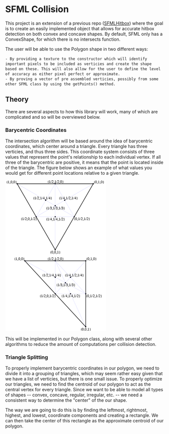 # SFML Collision

This project is an extension of a previous repo ([SFMLHitbox](https://github.com/Jfeatherstone/SFMLHitbox)) where the goal is to create an easily implemented object that allows for accurate hitbox detection on both convex and concave shapes. By default, SFML only has a ConvexShape, for which there is no intersects function.


The user will be able to use the Polygon shape in two different ways:

    - By providing a texture to the constructor which will identify important pixels to be included as verticies and create the shape based on these. This will also allow for the user to define the level of accuracy as either pixel perfect or approximate.
    - By proving a vector of pre assembled verticies, possibly from some other SFML class by using the getPoints() method.


## Theory

There are several aspects to how this library will work, many of which are complicated and so will be overviewed below.


### Barycentric Coordinates

The intersection algorithm will be based around the idea of barycentric coordinates, which center around a triangle. Every triangle has three verticies, and thus three sides. This coordinate system consists of three values that represent the point's relationship to each individual vertex. If all three of the barycentric are positive, it means that the point is located inside of the triangle. The figure below shows an example of what values you would get for different point locations relative to a given triangle.

![diagram1](https://raw.githubusercontent.com/Jfeatherstone/SFMLCollision/master/Images/diagram1.png)


This will be implemented in our Polygon class, along with several other algorithms to reduce the amount of computations per collision detection.

### Triangle Splitting

To properly implement barycentric coordinates in our polygon, we need to divide it into a grouping of triangles, which may seem rather easy given that we have a list of verticies, but there is one small issue. To properly optimize our triangles,
we need to find the centroid of our polygon to act as the central vertex for every triangle. Since we want to be able to model all types of shapes -- convex, concave, regular, irregular, etc. -- we need a consistent way to determine the "center" of the our shape.

The way we are going to do this is by finding the leftmost, rightmost, highest, and lowest, coordinate components and creating a rectangle. We can then take the center of this rectangle as the approximate centroid of our polygon.